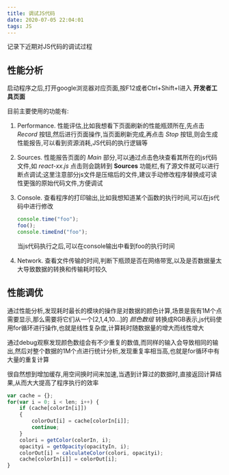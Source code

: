 ```yaml
---
title: 调试JS代码
date: 2020-07-05 22:04:01
tags: JS
---
```


记录下近期对JS代码的调试过程

## 性能分析

启动程序之后,打开google浏览器对应页面,按F12或者Ctrl+Shift+I进入 **开发者工具页面**

目前主要使用的功能有:
1. Performance. 性能评估,比如我想看下页面刷新的性能瓶颈所在,先点击 *Record* 按钮,然后进行页面操作,当页面刷新完成,再点击 *Stop* 按钮,则会生成性能报告,可以看到资源消耗,JS代码的执行逻辑等
2. Sources. 性能报告页面的 *Main* 部分,可以通过点击色块查看其所在的js代码文件,如 *react-xx.js* 点击则会跳转到 **Sources** 功能栏,有了源文件就可以进行断点调试;这里注意部分js文件是压缩后的文件,建议手动修改程序替换成可读性更强的原始代码文件,方便调试
3. Console. 查看程序的打印输出,比如我想知道某个函数的执行时间,可以在js代码中进行修改
    ```js
    console.time("foo");
    foo();
    console.timeEnd("foo");
    ```
    当js代码执行之后,可以在console输出中看到foo的执行时间

4. Network. 查看文件传输的时间,判断下瓶颈是否在网络带宽,以及是否数据量太大导致数据的转换和传输耗时较久

## 性能调优

通过性能分析,发现耗时最长的模块的操作是对数据的颜色计算,场景是我有1M个点需要显示,那么需要将它们从一个[2,1,4,10...]的 *颜色数组* 转换成RGB表示,js代码使用for循环进行操作,也就是线性复杂度,计算耗时随数据量的增大而线性增大

通过debug观察发现颜色数组会有不少重复的数值,而同样的输入会导致相同的输出,然后对整个数据的1M个点进行统计分析,发现重复率相当高,也就是for循环中有大量的重复计算

很自然想到增加缓存,用空间换时间来加速,当遇到计算过的数据时,直接返回计算结果,从而大大提高了程序执行的效率
```js
var cache = {};
for(var i = 0; i < len; i++) {
    if (cache[colorIn[i]])
    {
        colorOut[i] = cache[colorIn[i]];
        continue;
    }
    colori = getColor(colorIn, i);
    opacityi = getOpacity(opacityIn, i);
    colorOut[i] = calculateColor(colori, opacityi);
    cache[colorIn[i]] = colorOut[i];
} 
```